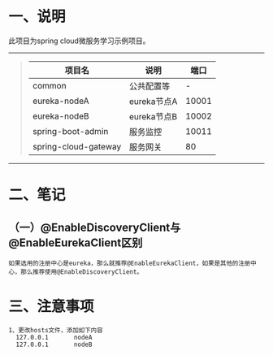 # 一、说明
此项目为spring cloud微服务学习示例项目。

----------
>| 项目名 | 说明 | 端口 |
>| - | - | - |
>| common | 公共配置等 | - |
>| eureka-nodeA | eureka节点A | 10001 |
>| eureka-nodeB | eureka节点B | 10002 |
>| spring-boot-admin | 服务监控 | 10011 |
>| spring-cloud-gateway | 服务网关 | 80 |

----------

# 二、笔记
## （一）@EnableDiscoveryClient与@EnableEurekaClient区别
```
如果选用的注册中心是eureka，那么就推荐@EnableEurekaClient，如果是其他的注册中心，那么推荐使用@EnableDiscoveryClient。
```

# 三、注意事项
```
1、更改hosts文件，添加如下内容
  127.0.0.1       nodeA
  127.0.0.1       nodeB
```